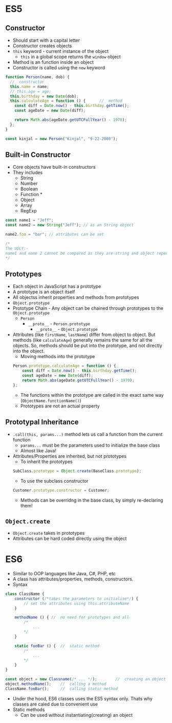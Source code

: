 # ES5
## Constructor
- Should start with a capital letter
- Constructor creates objects
- ```this``` keyword - current instance of the object
    - ```this``` in a global scope returns the ```window``` object
- Method is an function inside an object
- Constructor is called using the ```new``` keyword

```js
function Person(name, dob) {
  //  constructor
  this.name = name;
  // this.age = age;
  this.birthday = new Date(dob);
  this.calculateAge = function () {      //  method
    const diff = Date.now() - this.birthday.getTime();
    const ageDate = new Date(diff);

    return Math.abs(ageDate.getUTCFullYear() - 1970);
  };
}

const kinjal = new Person("Kinjal", "9-22-2000");
```

## Built-in Constructor
- Core objects have built-in constructors
- They includes
    - String
    - Number
    - Boolean
    - Function *
    - Object
    - Array
    - RegExp

```js
const name1 = "Jeff";
const name2 = new String("Jeff"); // as an String object

name2.foo = "bar"; // attributes can be set

/* 
The UGLY:-
name1 and name 2 cannot be compared as they are string and object repectively 
*/
```

## Prototypes
- Each object in JavaScript has a prototype
- A prototype is an object itself
- All objectss inherit properties and methods from prototypes
- ```Object.prototype```
- Prototype Chain - Any object can be chained through prototypes to the ```Object.prototype```
    - ```Person```
        - ```__proto__``` - ```Person.prototype```
            -   ```__proto__``` - ```Object.prototype```
- Attributes (like ```firstName```, ```lastName```) differ from object to object. But methods (like ```calculateAge```) generally remains the same for all the objects. So, methods should be put into the prototype, and not directly into the object.
    - Moving methods into the prototype
    ```js
    Person.prototype.calculateAge = function () {
        const diff = Date.now() - this.birthday.getTime();
        const ageDate = new Date(diff);
        return Math.abs(ageDate.getUTCFullYear() - 1970);
    };
    ```
    - The functions within the prototype are called in the exact same way (```ObjectName.functionName()```)
    - Prototypes are not an actual property

## Prototypal Inheritance
- ```.call(this, params...)``` method lets us call a function from the current function
    - ```params...``` must be the parameters used to initialize the base class
    - Almost like Java!
- Attributes/Properties are inherited, but not prototypes
    - To inherit the prototypes
    ```js
    SubClass.prototype = Object.create(BaseClass.prototype);
    ```
    - To use the subclass constructor
    ```js
    Customer.prototype.constructor = Customer;
    ```
    - Methods can be overridng in the base class, by simply re-declaring them!

## ```Object.create```
- ```Object.create``` takes in prototypes
- Attributes can be hard coded directly using the object

# ES6
- Similar to OOP languages like Java, C#, PHP, etc
- A class has attributes/properties, methods, constructors.
- Syntax
```js
class ClassName {
    constructor (/*takes the parameters to initialise*/) {
        // set the attributes using this.attributeName
    }

    methodName () { //  no need for prototypes and all
        /*
            ...
        */
    }

    static fooBar () {  //  static method
        /*
            ...
        */
    }
}

const object = new Classname(/* ... */);        //  creating an object
object.methodName();    //  calling a method
ClassName.fooBar();     //  calling static method
```
- Under the hood, ES6 classes uses the ES5 syntax only. Thats why classes are caled  due to convenient use
- Static methods
    - Can be used without instantiating(creating) an object